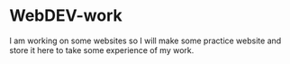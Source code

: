 # WebDEV-work
I am working on some websites so I will make some practice website and store it here to take some experience of my work.
